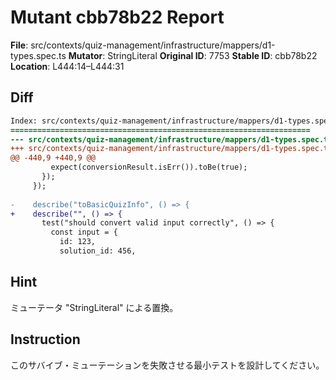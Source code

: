 # Mutant cbb78b22 Report

**File**: src/contexts/quiz-management/infrastructure/mappers/d1-types.spec.ts
**Mutator**: StringLiteral
**Original ID**: 7753
**Stable ID**: cbb78b22
**Location**: L444:14–L444:31

## Diff

```diff
Index: src/contexts/quiz-management/infrastructure/mappers/d1-types.spec.ts
===================================================================
--- src/contexts/quiz-management/infrastructure/mappers/d1-types.spec.ts	original
+++ src/contexts/quiz-management/infrastructure/mappers/d1-types.spec.ts	mutated #7753
@@ -440,9 +440,9 @@
         expect(conversionResult.isErr()).toBe(true);
       });
     });
 
-    describe("toBasicQuizInfo", () => {
+    describe("", () => {
       test("should convert valid input correctly", () => {
         const input = {
           id: 123,
           solution_id: 456,
```

## Hint

ミューテータ "StringLiteral" による置換。

## Instruction

このサバイブ・ミューテーションを失敗させる最小テストを設計してください。
